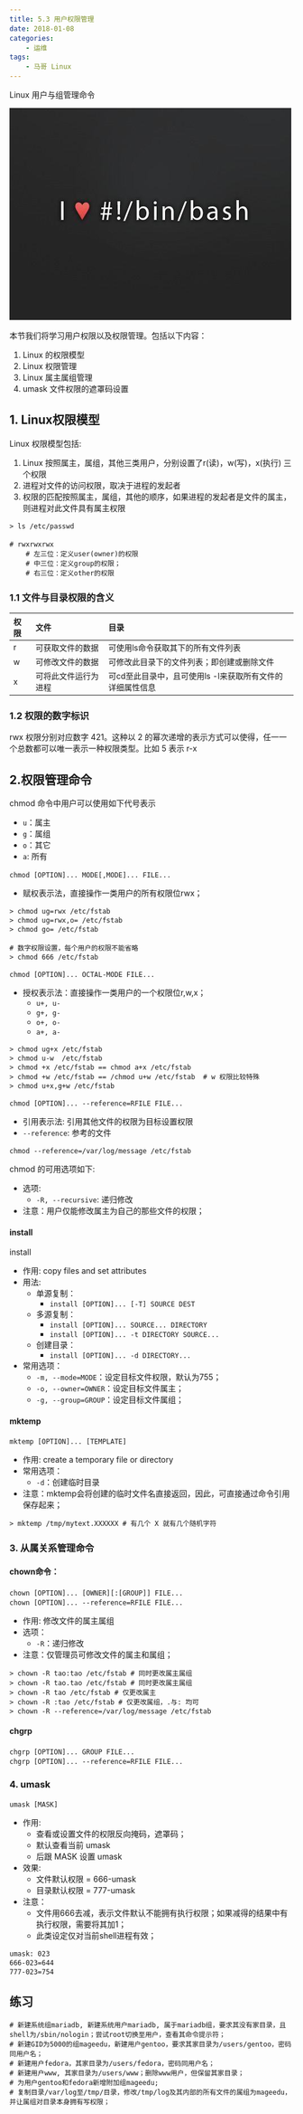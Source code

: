 ```yaml
---
title: 5.3 用户权限管理
date: 2018-01-08
categories:
    - 运维
tags:
    - 马哥 Linux
---
```


Linux 用户与组管理命令

![linux-mt](/images/linux_mt/linux_mt.jpg)
<!-- more -->

本节我们将学习用户权限以及权限管理。包括以下内容：
1. Linux 的权限模型
2. Linux 权限管理
3. Linux 属主属组管理
3. umask 文件权限的遮罩码设置

## 1. Linux权限模型
Linux 权限模型包括:
1. Linux 按照属主，属组，其他三类用户，分别设置了r(读)，w(写)，x(执行) 三个权限
2. 进程对文件的访问权限，取决于进程的发起者
3. 权限的匹配按照属主，属组，其他的顺序，如果进程的发起者是文件的属主，则进程对此文件具有属主权限


```
> ls /etc/passwd

# rwxrwxrwx
	# 左三位：定义user(owner)的权限
	# 中三位：定义group的权限；
	# 右三位：定义other的权限
```

### 1.1 文件与目录权限的含义
|权限|文件|目录|
|:---|:---|:---|
|r|可获取文件的数据|可使用ls命令获取其下的所有文件列表|
|w|可修改文件的数据|可修改此目录下的文件列表；即创建或删除文件|
|x|可将此文件运行为进程|可cd至此目录中，且可使用ls -l来获取所有文件的详细属性信息|


### 1.2 权限的数字标识
rwx 权限分别对应数字 421。这种以 2 的幂次递增的表示方式可以使得，任一一个总数都可以唯一表示一种权限类型。比如 5 表示 r-x

## 2.权限管理命令
chmod 命令中用户可以使用如下代号表示
- `u`：属主
- `g`：属组
- `o`：其它
- `a`: 所有


`chmod [OPTION]... MODE[,MODE]... FILE...`
- 赋权表示法，直接操作一类用户的所有权限位rwx；

```
> chmod ug=rwx /etc/fstab
> chmod ug=rwx,o= /etc/fstab
> chmod go= /etc/fstab

# 数字权限设置，每个用户的权限不能省略
> chmod 666 /etc/fstab
```

`chmod [OPTION]... OCTAL-MODE FILE...`
- 授权表示法：直接操作一类用户的一个权限位r,w,x；
  - `u+, u-`
  - `g+, g-`
  - `o+, o-`
  - `a+, a-`

```
> chmod ug+x /etc/fstab
> chmod u-w  /etc/fstab
> chmod +x /etc/fstab == chmod a+x /etc/fstab
> chmod +w /etc/fstab == /chmod u+w /etc/fstab  # w 权限比较特殊
> chmod u+x,g+w /etc/fstab
```

`chmod [OPTION]... --reference=RFILE FILE...`
- 引用表示法: 引用其他文件的权限为目标设置权限
- `--reference`: 参考的文件

```
chmod --reference=/var/log/message /etc/fstab
```

chmod 的可用选项如下:
- 选项:
  - `-R, --recursive`: 递归修改
- 注意：用户仅能修改属主为自己的那些文件的权限；


#### install
install
- 作用: copy files and set attributes
- 用法:
  - 单源复制：
    - `install [OPTION]... [-T] SOURCE DEST`
  - 多源复制：
      - `install [OPTION]... SOURCE... DIRECTORY`
      - `install [OPTION]... -t DIRECTORY SOURCE...`
  - 创建目录：
      - `install [OPTION]... -d DIRECTORY...`
- 常用选项：
  - `-m, --mode=MODE`：设定目标文件权限，默认为755；
  - `-o, --owner=OWNER`：设定目标文件属主；
  - `-g, --group=GROUP`：设定目标文件属组；

#### mktemp
`mktemp [OPTION]... [TEMPLATE]`
- 作用: create a temporary file or directory
- 常用选项：
  - `-d`：创建临时目录
- 注意：mktemp会将创建的临时文件名直接返回，因此，可直接通过命令引用保存起来；

```
> mktemp /tmp/mytext.XXXXXX # 有几个 X 就有几个随机字符
```

### 3. 从属关系管理命令
#### chown命令：
`chown [OPTION]... [OWNER][:[GROUP]] FILE...`  
`chown [OPTION]... --reference=RFILE FILE...`  
- 作用: 修改文件的属主属组
- 选项：
    - `-R`：递归修改
- 注意：仅管理员可修改文件的属主和属组；

```
> chown -R tao:tao /etc/fstab # 同时更改属主属组
> chown -R tao.tao /etc/fstab # 同时更改属主属组
> chown -R tao /etc/fstab # 仅更改属主
> chown -R :tao /etc/fstab # 仅更改属组，.与: 均可
> chown -R --reference=/var/log/message /etc/fstab
```

#### chgrp
`chgrp [OPTION]... GROUP FILE...`  
`chgrp [OPTION]... --reference=RFILE FILE...`


### 4. umask
`umask [MASK]`
- 作用:
  - 查看或设置文件的权限反向掩码，遮罩码；
  - 默认查看当前 umask
  - 后跟 MASK 设置 umask
- 效果:
    - 文件默认权限 = 666-umask
    - 目录默认权限 = 777-umask
- 注意：
  - 文件用666去减，表示文件默认不能拥有执行权限；如果减得的结果中有执行权限，需要将其加1；
  - 此类设定仅对当前shell进程有效；

```
umask: 023
666-023=644
777-023=754
```


## 练习
```
# 新建系统组mariadb, 新建系统用户mariadb, 属于mariadb组，要求其没有家目录，且shell为/sbin/nologin；尝试root切换至用户，查看其命令提示符；
# 新建GID为5000的组mageedu，新建用户gentoo，要求其家目录为/users/gentoo，密码同用户名；
# 新建用户fedora，其家目录为/users/fedora，密码同用户名；
# 新建用户www, 其家目录为/users/www；删除www用户，但保留其家目录；
# 为用户gentoo和fedora新增附加组mageedu;
# 复制目录/var/log至/tmp/目录，修改/tmp/log及其内部的所有文件的属组为mageedu，并让属组对目录本身拥有写权限；
```
